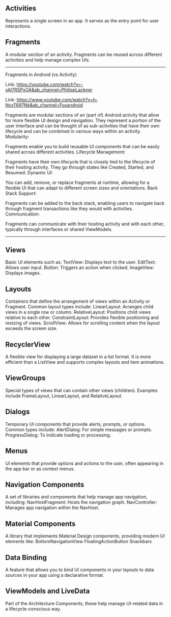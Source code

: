 ## Activities

Represents a single screen in an app. It serves as the entry point for user interactions.

## Fragments

A modular section of an activity. Fragments can be reused across different activities and help manage complex UIs.

_________
Fragments in Android (vs Activity)

Link: https://youtube.com/watch?v=-vAI7RSPxOA&ab_channel=PhilippLackner

Link: https://www.youtube.com/watch?v=h-NcxT697Nk&ab_channel=Foxandroid


Fragments are modular sections of an (part of) Android activity that allow for more flexible UI design and navigation. They represent a portion of the user interface and can be thought of as sub-activities that have their own lifecycle and can be combined in various ways within an activity. Modularity:

Fragments enable you to build reusable UI components that can be easily shared across different activities. Lifecycle Management:

Fragments have their own lifecycle that is closely tied to the lifecycle of their hosting activity. They go through states like Created, Started, and Resumed. Dynamic UI:

You can add, remove, or replace fragments at runtime, allowing for a flexible UI that can adapt to different screen sizes and orientations. Back Stack Support:

Fragments can be added to the back stack, enabling users to navigate back through fragment transactions like they would with activities. Communication:

Fragments can communicate with their hosting activity and with each other, typically through interfaces or shared ViewModels.

________

## Views

Basic UI elements such as:
TextView: Displays text to the user.
EditText: Allows user input.
Button: Triggers an action when clicked.
ImageView: Displays images.

## Layouts

Containers that define the arrangement of views within an Activity or Fragment. Common layout types include:
LinearLayout: Arranges child views in a single row or column.
RelativeLayout: Positions child views relative to each other.
ConstraintLayout: Provides flexible positioning and resizing of views.
ScrollView: Allows for scrolling content when the layout exceeds the screen size.

## RecyclerView

A flexible view for displaying a large dataset in a list format. It is more efficient than a ListView and supports complex layouts and item animations.

## ViewGroups

Special types of views that can contain other views (children). Examples include FrameLayout, LinearLayout, and RelativeLayout.

## Dialogs

Temporary UI components that provide alerts, prompts, or options. Common types include:
AlertDialog: For simple messages or prompts.
ProgressDialog: To indicate loading or processing.

## Menus

UI elements that provide options and actions to the user, often appearing in the app bar or as context menus.

## Navigation Components

A set of libraries and components that help manage app navigation, including:
NavHostFragment: Hosts the navigation graph.
NavController: Manages app navigation within the NavHost.

## Material Components

A library that implements Material Design components, providing modern UI elements like:
BottomNavigationView
FloatingActionButton
Snackbars

## Data Binding

A feature that allows you to bind UI components in your layouts to data sources in your app using a declarative format.

## ViewModels and LiveData

Part of the Architecture Components, these help manage UI-related data in a lifecycle-conscious way.
